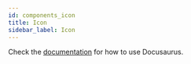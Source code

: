 ```yaml
---
id: components_icon
title: Icon
sidebar_label: Icon
---
```


Check the [documentation](https://docusaurus.io) for how to use Docusaurus.
